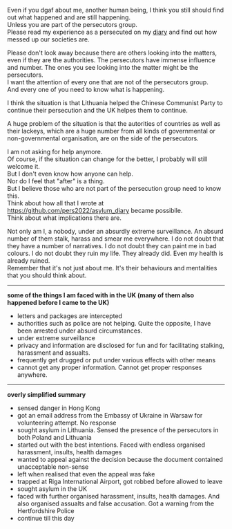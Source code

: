 Even if you dgaf about me, another human being, I think you still should find out what happened and are still happening.\
Unless you are part of the persecutors group.\
Please read my experience as a persecuted on my [diary](https://github.com/pers2022/asylum_diary) and find out how messed up our societies are.

Please don't look away because there are others looking into the matters, even if they are the authorities. The persecutors have immense influence and number. The ones you see looking into the matter might be the persecutors.\
I want the attention of every one that are not of the persecutors group.\
And every one of you need to know what is happening.


I think the situation is that Lithuania helped the Chinese Communist Party to continue their persecution and the UK helpes them to continue.

A huge problem of the situation is that the autorities of countries as well as their lackeys, which are a huge number from all kinds of governmental or non-governmental organisation, are on the side of the persecutors.

I am not asking for help anymore.\
Of course, if the situation can change for the better, I probably will still welcome it.\
But I don't even know how anyone can help.\
Nor do I feel that "after" is a thing.\
But I believe those who are not part of the persecution group need to know this.\
Think about how all that I wrote at https://github.com/pers2022/asylum_diary became possiblle.\
Think about what implications there are.

Not only am I, a nobody, under an absurdly extreme surveillance. An absurd number of them stalk, harass and smear me everywhere.
I do not doubt that they have a number of narratives. I do not doubt they can paint me in bad colours. I do not doubt they ruin my life. They already did. Even my health is already ruined.\
Remember that it's not just about me. It's their behaviours and mentalities that you should think about.

---

**some of the things I am faced with in the UK (many of them also happened before I came to the UK)**
- letters and packages are intercepted
- authorities such as police are not helping. Quite the opposite, I have been arrested under absurd circumstances.
- under extreme surveillance
- privacy and information are disclosed for fun and for facilitating stalking, harassment and assualts.
- frequently get drugged or put under various effects with other means
- cannot get any proper information. Cannot get proper responses anywhere.

---

**overly simplified summary**
- sensed danger in Hong Kong
- got an email address from the Embassy of Ukraine in Warsaw for volunteering attempt. No response
- sought asylum in Lithuania. Sensed the presence of the persecutors in both Poland and Lithuania
- started out with the best intentions. Faced with endless organised harassment, insults, health damages
- wanted to appeal against the decision because the document contained unacceptable non-sense
- left when realised that even the appeal was fake
- trapped at Riga International Airport, got robbed before allowed to leave
- sought asylum in the UK
- faced with further organised harassment, insults, health damages. And also organised assualts and false accusation. Got a warning from the Hertfordshire Police
- continue till this day
